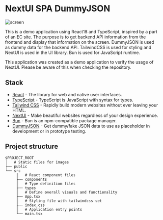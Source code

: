 # NextUI SPA DummyJSON

![screen](https://github.com/keisuke-333/nextui_spa_dummyjson/assets/65392082/27673b3b-c554-420d-a9ad-8003a861874a)

This is a demo application using React18 and TypeScript, inspired by a part of an EC site.
The purpose is to get backend API information from the frontend and display that information on the screen.
DummyJSON is used as dummy data for the backend API.
TailwindCSS is used for styling and NextUI is used in the UI library. Bun is used for JavaScript runtime.

This application was created as a demo application to verify the usage of NextUI. Please be aware of this when checking the repository.

## Stack

- [React](https://react.dev/) - The library for web and native user interfaces.
- [TypeScript](https://www.typescriptlang.org/) - TypeScript is JavaScript with syntax for types.
- [Tailwind CSS](https://tailwindcss.com/) - Rapidly build modern websites without ever leaving your HTML.
- [NextUI](https://nextui.org/) - Make beautiful websites regardless of your design experience.
- [Bun](https://bun.sh/) - Bun is an npm-compatible package manager.
- [DummyJSON](https://dummyjson.com/) - Get dummy/fake JSON data to use as placeholder in development or in prototype testing.

## Project structure

```
$PROJECT_ROOT
│   # Static files for images
├── public
└── src
     │   # React component files
     ├── components
     │   # Type definition files
     ├── types
     │   # Define overall visuals and functionality
     ├── App.tsx
     │   # Styling file with tailwindcss set
     ├── index.css
     │   # Application entry points
     └── main.tsx
```

